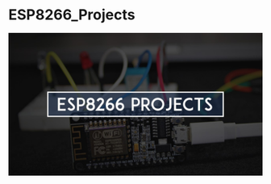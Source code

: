 # ESP8266_Projects
![projects image](https://github.com/SalahSobih/ESP8266_Projects/blob/dbc042efa64391656a494849fff8c4d6431d8cc7/ESP8266%20projects%20image.png)
